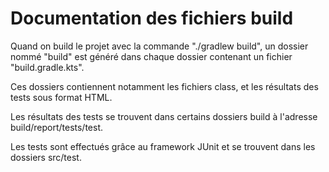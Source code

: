 #  Documentation des fichiers build

Quand on build le projet avec la commande "./gradlew build", un dossier nommé "build" est généré dans chaque dossier contenant un fichier "build.gradle.kts".

Ces dossiers contiennent notamment les fichiers class, et les résultats des tests sous format HTML.

Les résultats des tests se trouvent dans certains dossiers build à l'adresse build/report/tests/test.

Les tests sont effectués grâce au framework JUnit et se trouvent dans les dossiers src/test.
